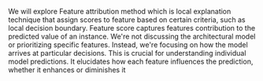 We will explore Feature attribution method which is local explanation technique that assign scores to feature based on certain criteria, such as local decision boundary. Feature score captures features contribution to the predicted value of an instance. We're not discussing the architectural model or prioritizing specific features. Instead, we're focusing on how the model arrives at particular decisions. This is crucial for understanding individual model predictions. It elucidates how each feature influences the prediction, whether it enhances or diminishes it
